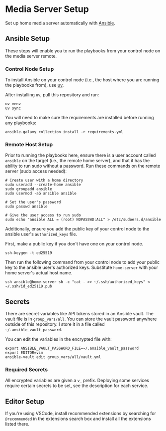 # Media Server Setup

Set up home media server automatically with [Ansible](https://docs.ansible.com/ansible/latest/getting_started/introduction.html).

## Ansible Setup

These steps will enable you to run the playbooks from your control node on the media server remote.

### Control Node Setup

To install Ansible on your control node (i.e., the host where you are running the playbooks from), use [uv](https://docs.astral.sh/uv/getting-started/installation/).

After installing `uv`, pull this repository and run:

```shell
uv venv
uv sync
```

You will need to make sure the requirements are installed before running any playbooks:

```shell
ansible-galaxy collection install -r requirements.yml
```

### Remote Host Setup

Prior to running the playbooks here, ensure there is a user account called `ansible` on the target (i.e., the remote home server), and that it has the ability to run sudo without a password. Run these commands on the remote server (sudo access needed):

```shell
# Create user with a home directory
sudo useradd --create-home ansible
sudo groupadd ansible
sudo usermod -aG ansible ansible

# Set the user's password
sudo passwd ansible

# Give the user access to run sudo
sudo echo "ansible ALL = (root) NOPASSWD:ALL" > /etc/sudoers.d/ansible
```

Additionally, ensure you add the public key of your control node to the ansible user's `authorized_keys` file.

First, make a public key if you don't have one on your control node.

```shell
ssh-keygen -t ed25519
```

Then run the following command from your control node to add your public key to the ansible user's authorized keys. Substitute `home-server` with your home server's actual host name.

```shell
ssh ansible@home-server sh -c "cat - >> ~/.ssh/authorized_keys" < ~/.ssh/id_ed25119.pub
```

## Secrets

There are secret variables like API tokens stored in an Ansible vault. The vault file is in `group_vars/all`. You can store the vault password anywhere outside of this repository. I store it in a file called `~/.ansible_vault_password`.

You can edit the variables in the encrypted file with:

```shell
export ANSIBLE_VAULT_PASSWORD_FILE=~/.ansible_vault_password
export EDITOR=vim
ansible-vault edit group_vars/all/vault.yml
```

### Required Secrets

All encrypted variables are given a `v_` prefix. Deploying some services require certain secrets to be set, see the description for each service.

## Editor Setup

If you're using VSCode, install recommended extensions by searching for `@recommended` in the extensions search box and install all the extensions listed there.
